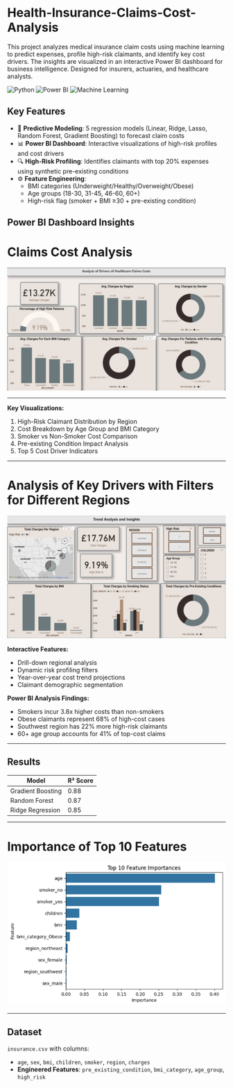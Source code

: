 # Health-Insurance-Claims-Cost-Analysis
This project analyzes medical insurance claim costs using machine learning to predict expenses, profile high-risk claimants, and identify key cost drivers. The insights are visualized in an interactive Power BI dashboard for business intelligence. Designed for insurers, actuaries, and healthcare analysts.

![Python](https://img.shields.io/badge/Python-3.8%2B-success)
![Power BI](https://img.shields.io/badge/Power_BI-FFC000?style=flat&logo=powerbi&logoColor=white)
![Machine Learning](https://img.shields.io/badge/-Machine%20Learning-blueviolet)


## Key Features  
- 🧠 **Predictive Modeling**: 5 regression models (Linear, Ridge, Lasso, Random Forest, Gradient Boosting) to forecast claim costs  
- 📊 **Power BI Dashboard**: Interactive visualizations of high-risk profiles and cost drivers
- 🔍 **High-Risk Profiling**: Identifies claimants with top 20% expenses using synthetic pre-existing conditions  
- ⚙️ **Feature Engineering**:  
  - BMI categories (Underweight/Healthy/Overweight/Obese)  
  - Age groups (18-30, 31-45, 46-60, 60+)  
  - High-risk flag (smoker + BMI ≥30 + pre-existing condition)  

## Power BI Dashboard Insights
# Claims Cost Analysis
![Power BI Dashboard Preview](images/cost_analysis.png)

---

**Key Visualizations:**
1. High-Risk Claimant Distribution by Region
2. Cost Breakdown by Age Group and BMI Category
3. Smoker vs Non-Smoker Cost Comparison
4. Pre-existing Condition Impact Analysis
5. Top 5 Cost Driver Indicators
 ---
# Analysis of Key Drivers with Filters for Different Regions
![Power BI Dashboard Preview](images/key_drivers.png)

**Interactive Features:**
- Drill-down regional analysis
- Dynamic risk profiling filters
- Year-over-year cost trend projections
- Claimant demographic segmentation

**Power BI Analysis Findings:**
- Smokers incur 3.8x higher costs than non-smokers
- Obese claimants represent 68% of high-cost cases
- Southwest region has 22% more high-risk claimants
- 60+ age group accounts for 41% of top-cost claims
---
## Results  
| Model                  | R² Score | 
|------------------------|----------|
| Gradient Boosting      | 0.88     | 
| Random Forest          | 0.87     |  
| Ridge Regression       | 0.85     |  

---

# Importance of Top 10 Features
![Bar Chart](images/feature_imp.png)

---

## Dataset  
`insurance.csv` with columns:  
- `age`, `sex`, `bmi`, `children`, `smoker`, `region`, `charges`  
- **Engineered Features**: `pre_existing_condition`, `bmi_category`, `age_group`, `high_risk`  
